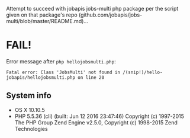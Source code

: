 Attempt to succeed with jobapis jobs-multi php package per the script given on that package's repo (github.com/jobapis/jobs-multi/blob/master/README.md)...

<h1>FAIL!</h1>

Error message after `php hellojobsmulti.php`:

`Fatal error: Class 'JobsMulti' not found in /(snip!)/hello-jobapis/hellojobsmulti.php on line 20`

<h2>System info</h2>

- OS X 10.10.5 
- PHP 5.5.36 (cli) (built: Jun 12 2016 23:47:46) Copyright (c) 1997-2015 The PHP Group Zend Engine v2.5.0, Copyright (c) 1998-2015 Zend Technologies
